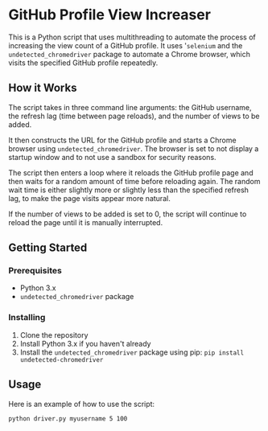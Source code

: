 # GitHub Profile View Increaser

This is a Python script that uses multithreading to automate the process of increasing the view count of a GitHub profile. It uses '`selenium` and the `undetected_chromedriver` package to automate a Chrome browser, which visits the specified GitHub profile repeatedly.

## How it Works

The script takes in three command line arguments: the GitHub username, the refresh lag (time between page reloads), and the number of views to be added. 

It then constructs the URL for the GitHub profile and starts a Chrome browser using `undetected_chromedriver`. The browser is set to not display a startup window and to not use a sandbox for security reasons.

The script then enters a loop where it reloads the GitHub profile page and then waits for a random amount of time before reloading again. The random wait time is either slightly more or slightly less than the specified refresh lag, to make the page visits appear more natural.

If the number of views to be added is set to 0, the script will continue to reload the page until it is manually interrupted.

## Getting Started

### Prerequisites

- Python 3.x
- `undetected_chromedriver` package

### Installing

1. Clone the repository
2. Install Python 3.x if you haven't already
3. Install the `undetected_chromedriver` package using pip: `pip install undetected-chromedriver`

## Usage

Here is an example of how to use the script:

```bash
python driver.py myusername 5 100